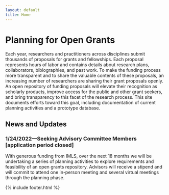 ```yaml
---
layout: default
title: Home
---
```


# Planning for Open Grants

Each year, researchers and practitioners across disciplines submit thousands of proposals for grants and fellowships. Each proposal represents hours of labor and contains details about research plans, collaborators, biblographies, and past work. To make the funding process more transparent and to share the valuable contents of these proposals, an increasing number of researchers are sharing their grant proposals openly. An open repository of funding proposals will elevate their recognition as scholarly products, improve access for the public and other grant seekers, and bring transparency to this facet of the research process. This site documents efforts toward this goal, including documentation of current planning activities and a prototype database.


## News and Updates

### 1/24/2022—Seeking Advisory Committee Members [application period closed]

With generous funding from IMLS, over the next 18 months we will be undertaking a series of planning activities to explore requirements and feasibility of an open grants repository. Advisors will receive a stipend and will commit to attend one in-person meeting and several virtual meetings through the planning phase. 

{% include footer.html %}
